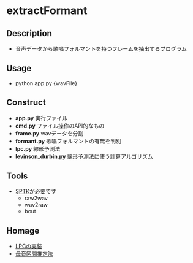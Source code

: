 # extractFormant

## Description
- 音声データから歌唱フォルマントを持つフレームを抽出するプログラム

## Usage
- python app.py {wavFile}

## Construct
- **app.py**
    実行ファイル
- **cmd.py**
    ファイル操作のAPI的なもの
- **frame.py**
    wavデータを分割
- **formant.py**
    歌唱フォルマントの有無を判別
- **lpc.py**
    線形予測法
- **levinson_durbin.py**
    線形予測法に使う計算アルゴリズム


## Tools
- [SPTK](https://www.google.co.jp/url?sa=t&rct=j&q=&esrc=s&source=web&cd=2&cad=rja&uact=8&ved=0ahUKEwjdmfLVleLJAhUBKqYKHfvMDv8QFggjMAE&url=http%3A%2F%2Fsp-tk.sourceforge.net%2F&usg=AFQjCNEGK_dTaLv3vwhuzngn9HPIalvNNg&sig2=frn8E5dEsnqB75gKFRfcnw)が必要です
    - raw2wav
    - wav2raw
    - bcut

## Homage
- [LPCの実装](http://aidiary.hatenablog.com/entry/20120415/1334458954)
- [母音区間推定法](http://www.splab.net/papers/2010/2010_17.pdf)


